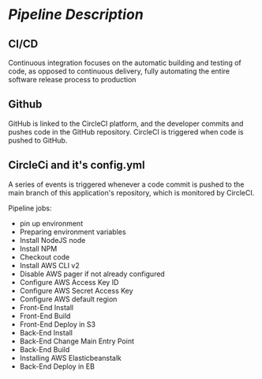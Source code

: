 # _Pipeline Description_

## CI/CD

Continuous integration focuses on the automatic building and testing of code, as opposed to continuous delivery, fully automating the entire software release process to production

## Github

GitHub is linked to the CircleCI platform, and the developer commits and pushes code in the GitHub repository. CircleCI is triggered when code is pushed to GitHub.

## CircleCi and it's config.yml

A series of events is triggered whenever a code commit is pushed to the main branch of this application's repository, which is monitored by CircleCI.

Pipeline jobs:

- pin up environment
- Preparing environment variables
- Install NodeJS node
- Install NPM
- Checkout code
- Install AWS CLI v2
- Disable AWS pager if not already configured
- Configure AWS Access Key ID
- Configure AWS Secret Access Key
- Configure AWS default region
- Front-End Install
- Front-End Build
- Front-End Deploy in S3
- Back-End Install
- Back-End Change Main Entry Point
- Back-End Build
- Installing AWS Elasticbeanstalk
- Back-End Deploy in EB
